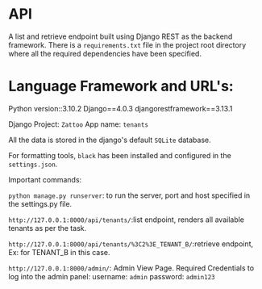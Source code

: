 # API
A list and retrieve endpoint built using Django REST as the backend framework.
There is a `requirements.txt` file in the project root directory where all the required dependencies have been specified.

# Language Framework and URL's:
Python version::3.10.2
Django==4.0.3
djangorestframework==3.13.1


Django Project: `Zattoo`
App name: `tenants`
 
All the data is stored in the django's default `SQLite` database.

For formatting tools, `black` has been installed and configured in the `settings.json`.

Important commands:

`python manage.py runserver`: to run the server, port and host specified in the settings.py file.

`http://127.0.0.1:8000/api/tenants/`:list endpoint, renders all available tenants as per the task.

`http://127.0.0.1:8000/api/tenants/%3C2%3E_TENANT_B/`:retrieve endpoint, Ex: for TENANT_B in this case.

`http://127.0.0.1:8000/admin/`: Admin View Page.
Required Credentials to log into the admin panel:
username: `admin`
password: `admin123`






